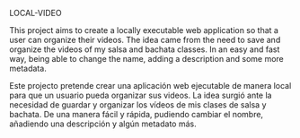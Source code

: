 LOCAL-VIDEO

This project aims to create a locally executable web application so that a user can organize their videos.
The idea came from the need to save and organize the videos of my salsa and bachata classes.
In an easy and fast way, being able to change the name, adding a description and some more metadata.

Este projecto pretende crear una aplicación web ejecutable de manera local para que un usuario pueda organizar sus videos.
La idea surgió ante la necesidad de guardar y organizar los vídeos de mis clases de salsa y bachata.
De una manera fácil y rápida, pudiendo cambiar el nombre, añadiendo una descripción y algún metadato más.


